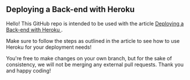 ## Deploying a Back-end with Heroku
Hello! This GitHub repo is intended to be used with the article [Deploying a Back-end with Heroku
](https://www.codecademy.com/articles/deploying-a-back-end-with-heroku).

Make sure to follow the steps as outlined in the article to see how to use Heroku for your deployment needs!

You're free to make changes on your own branch, but for the sake of consistency, we will not be merging any external pull requests. Thank you and happy coding!